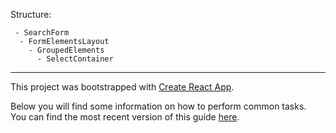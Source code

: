 <!-- https://github.com/eunikitin/modern-package-boilerplate -->


Structure:
```
 - SearchForm
  - FormElementsLayout
    - GroupedElements
      - SelectContainer
```


---

This project was bootstrapped with [Create React App](https://github.com/facebookincubator/create-react-app).

Below you will find some information on how to perform common tasks.<br>
You can find the most recent version of this guide [here](https://github.com/facebookincubator/create-react-app/blob/master/packages/react-scripts/template/README.md).
